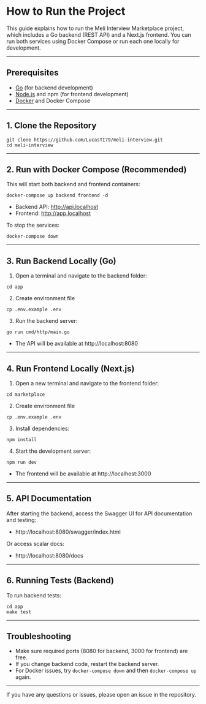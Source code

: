 # How to Run the Project

This guide explains how to run the Meli Interview Marketplace project, which includes a Go backend (REST API) and a Next.js frontend. You can run both services using Docker Compose or run each one locally for development.

---

## Prerequisites

- [Go](https://golang.org/dl/) (for backend development)
- [Node.js](https://nodejs.org/) and npm (for frontend development)
- [Docker](https://www.docker.com/get-started) and Docker Compose

---

## 1. Clone the Repository

```
git clone https://github.com/LucasTI79/meli-interview.git
cd meli-interview
```

---

## 2. Run with Docker Compose (Recommended)

This will start both backend and frontend containers:

```
docker-compose up backend frontend -d
```

- Backend API: http://api.localhost
- Frontend: http://app.localhost

To stop the services:

```
docker-compose down
```

---

## 3. Run Backend Locally (Go)

1. Open a terminal and navigate to the backend folder:

```
cd app
```

2. Create environment file

```
cp .env.example .env
```

3. Run the backend server:

```
go run cmd/http/main.go
```

- The API will be available at http://localhost:8080

---

## 4. Run Frontend Locally (Next.js)

1. Open a new terminal and navigate to the frontend folder:

```
cd marketplace
```

2. Create environment file

```
cp .env.example .env
```

3. Install dependencies:

```
npm install
```

4. Start the development server:

```
npm run dev
```

- The frontend will be available at http://localhost:3000

---

## 5. API Documentation

After starting the backend, access the Swagger UI for API documentation and testing:

- http://localhost:8080/swagger/index.html

Or access scalar docs:

- http://localhost:8080/docs

---

## 6. Running Tests (Backend)

To run backend tests:

```
cd app
make test
```

---

## Troubleshooting

- Make sure required ports (8080 for backend, 3000 for frontend) are free.
- If you change backend code, restart the backend server.
- For Docker issues, try `docker-compose down` and then `docker-compose up` again.

---

If you have any questions or issues, please open an issue in the repository.
